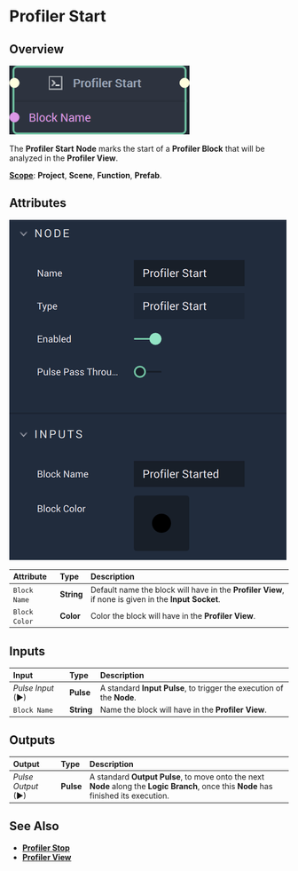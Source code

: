# Profiler Start

## Overview

![The Profiler Start Node.](../../.gitbook/assets/profilerstatnode20241.png)

The **Profiler Start** **Node** marks the start of a **Profiler Block** that will be analyzed in the **Profiler View**.

[**Scope**](../overview.md#scopes): **Project**, **Scene**, **Function**, **Prefab**.

## Attributes

![The Profiler Start Node Attributes.](../../.gitbook/assets/profilerstartattributes.png)

| Attribute | Type | Description |
| :--- | :--- | :--- |
| `Block Name` | **String** | Default name the block will have in the **Profiler View**, if none is given in the **Input** **Socket**. |
| `Block Color` | **Color** | Color the block will have in the **Profiler View**. |

## Inputs

| Input | Type | Description |
| :--- | :--- | :--- |
| _Pulse Input_ \(►\) | **Pulse** | A standard **Input Pulse**, to trigger the execution of the **Node**. |
| `Block Name` | **String** | Name the block will have in the **Profiler View**. |

## Outputs

| Output | Type | Description |
| :--- | :--- | :--- |
| _Pulse Output_ \(►\) | **Pulse** | A standard **Output Pulse**, to move onto the next **Node** along the **Logic Branch**, once this **Node** has finished its execution. |

## See Also

* [**Profiler Stop**](profiler-stop.md)
* [**Profiler View**](../../modules/profiler-view.md)

